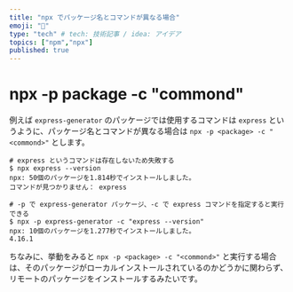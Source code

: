 ```yaml
---
title: "npx でパッケージ名とコマンドが異なる場合"
emoji: "🔖"
type: "tech" # tech: 技術記事 / idea: アイデア
topics: ["npm","npx"]
published: true
---
```


# npx -p package -c "commond"

例えば `express-generator` のパッケージでは使用するコマンドは `express` というように、パッケージ名とコマンドが異なる場合は `npx -p <package> -c "<commond>"` とします。

```shell
# express というコマンドは存在しないため失敗する
$ npx express --version
npx: 50個のパッケージを1.814秒でインストールしました。
コマンドが見つかりません： express

# -p で express-generator パッケージ、-c で express コマンドを指定すると実行できる
$ npx -p express-generator -c "express --version"
npx: 10個のパッケージを1.277秒でインストールしました。
4.16.1
```

ちなみに、挙動をみると `npx -p <package> -c "<commond>"` と実行する場合は、そのパッケージがローカルインストールされているのかどうかに関わらず、リモートのパッケージをインストールするみたいです。
